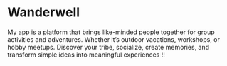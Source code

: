 # Wanderwell
My app is a platform that brings like-minded people together for group activities and adventures. Whether it’s outdoor vacations, workshops, or hobby meetups. Discover your tribe, socialize, create memories, and transform simple ideas into meaningful experiences !!
